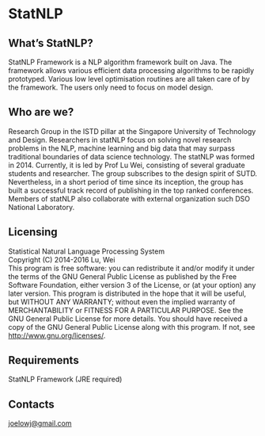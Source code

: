 StatNLP
=====
What’s StatNLP? </br>
------------
StatNLP Framework is a NLP algorithm framework built on Java. The framework allows various efficient data processing algorithms to be rapidly prototyped. Various low level optimisation routines are all taken care of by the framework. The users only need to focus on model design.

Who are we? </br>
------------
Research Group in the ISTD pillar at the Singapore University of Technology and Design. Researchers in statNLP focus on solving novel research problems in the NLP, machine learning and big data that may surpass traditional boundaries of data science technology.
The statNLP was formed in 2014. Currently, it is led by Prof Lu Wei, consisting of several graduate students and researcher. The group subscribes to the design spirit of SUTD.
Nevertheless, in a short period of time since its inception, the group has built a successful track record of publishing in the top ranked conferences. Members of statNLP also collaborate with external organization such DSO National Laboratory.

Licensing </br>
---------
Statistical Natural Language Processing System </br>
Copyright (C) 2014-2016  Lu, Wei </br>
This program is free software: you can redistribute it and/or modify
it under the terms of the GNU General Public License as published by
the Free Software Foundation, either version 3 of the License, or
(at your option) any later version.
This program is distributed in the hope that it will be useful,
but WITHOUT ANY WARRANTY; without even the implied warranty of
MERCHANTABILITY or FITNESS FOR A PARTICULAR PURPOSE.  See the
GNU General Public License for more details.
You should have received a copy of the GNU General Public License
along with this program.  If not, see <http://www.gnu.org/licenses/>.   
  
Requirements
------------
StatNLP Framework (JRE required)

Contacts
--------
joelowj@gmail.com

